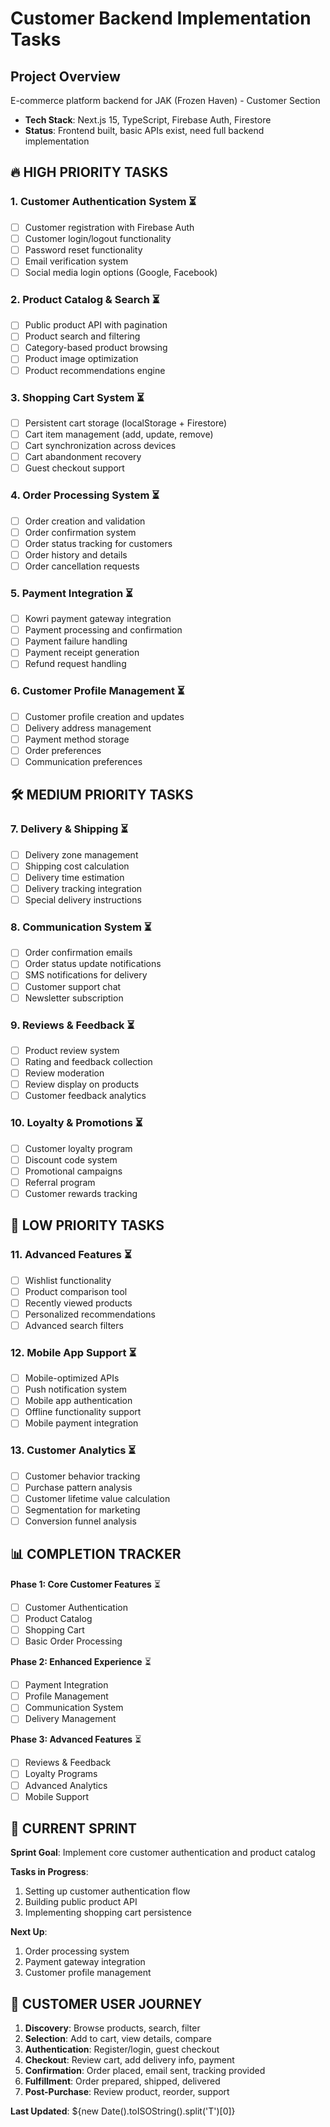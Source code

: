 # Customer Backend Implementation Tasks

## Project Overview

E-commerce platform backend for JAK (Frozen Haven) - Customer Section

- **Tech Stack**: Next.js 15, TypeScript, Firebase Auth, Firestore
- **Status**: Frontend built, basic APIs exist, need full backend implementation

## 🔥 HIGH PRIORITY TASKS

### 1. Customer Authentication System ⏳

- [ ] Customer registration with Firebase Auth
- [ ] Customer login/logout functionality
- [ ] Password reset functionality
- [ ] Email verification system
- [ ] Social media login options (Google, Facebook)

### 2. Product Catalog & Search ⏳

- [ ] Public product API with pagination
- [ ] Product search and filtering
- [ ] Category-based product browsing
- [ ] Product image optimization
- [ ] Product recommendations engine

### 3. Shopping Cart System ⏳

- [ ] Persistent cart storage (localStorage + Firestore)
- [ ] Cart item management (add, update, remove)
- [ ] Cart synchronization across devices
- [ ] Cart abandonment recovery
- [ ] Guest checkout support

### 4. Order Processing System ⏳

- [ ] Order creation and validation
- [ ] Order confirmation system
- [ ] Order status tracking for customers
- [ ] Order history and details
- [ ] Order cancellation requests

### 5. Payment Integration ⏳

- [ ] Kowri payment gateway integration
- [ ] Payment processing and confirmation
- [ ] Payment failure handling
- [ ] Payment receipt generation
- [ ] Refund request handling

### 6. Customer Profile Management ⏳

- [ ] Customer profile creation and updates
- [ ] Delivery address management
- [ ] Payment method storage
- [ ] Order preferences
- [ ] Communication preferences

## 🛠 MEDIUM PRIORITY TASKS

### 7. Delivery & Shipping ⏳

- [ ] Delivery zone management
- [ ] Shipping cost calculation
- [ ] Delivery time estimation
- [ ] Delivery tracking integration
- [ ] Special delivery instructions

### 8. Communication System ⏳

- [ ] Order confirmation emails
- [ ] Order status update notifications
- [ ] SMS notifications for delivery
- [ ] Customer support chat
- [ ] Newsletter subscription

### 9. Reviews & Feedback ⏳

- [ ] Product review system
- [ ] Rating and feedback collection
- [ ] Review moderation
- [ ] Review display on products
- [ ] Customer feedback analytics

### 10. Loyalty & Promotions ⏳

- [ ] Customer loyalty program
- [ ] Discount code system
- [ ] Promotional campaigns
- [ ] Referral program
- [ ] Customer rewards tracking

## 🔧 LOW PRIORITY TASKS

### 11. Advanced Features ⏳

- [ ] Wishlist functionality
- [ ] Product comparison tool
- [ ] Recently viewed products
- [ ] Personalized recommendations
- [ ] Advanced search filters

### 12. Mobile App Support ⏳

- [ ] Mobile-optimized APIs
- [ ] Push notification system
- [ ] Mobile app authentication
- [ ] Offline functionality support
- [ ] Mobile payment integration

### 13. Customer Analytics ⏳

- [ ] Customer behavior tracking
- [ ] Purchase pattern analysis
- [ ] Customer lifetime value calculation
- [ ] Segmentation for marketing
- [ ] Conversion funnel analysis

## 📊 COMPLETION TRACKER

**Phase 1: Core Customer Features** ⏳

- [ ] Customer Authentication
- [ ] Product Catalog
- [ ] Shopping Cart
- [ ] Basic Order Processing

**Phase 2: Enhanced Experience** ⏳

- [ ] Payment Integration
- [ ] Profile Management
- [ ] Communication System
- [ ] Delivery Management

**Phase 3: Advanced Features** ⏳

- [ ] Reviews & Feedback
- [ ] Loyalty Programs
- [ ] Advanced Analytics
- [ ] Mobile Support

## 🎯 CURRENT SPRINT

**Sprint Goal**: Implement core customer authentication and product catalog

**Tasks in Progress**:

1. Setting up customer authentication flow
2. Building public product API
3. Implementing shopping cart persistence

**Next Up**:

1. Order processing system
2. Payment gateway integration
3. Customer profile management

## 📝 CUSTOMER USER JOURNEY

1. **Discovery**: Browse products, search, filter
2. **Selection**: Add to cart, view details, compare
3. **Authentication**: Register/login, guest checkout
4. **Checkout**: Review cart, add delivery info, payment
5. **Confirmation**: Order placed, email sent, tracking provided
6. **Fulfillment**: Order prepared, shipped, delivered
7. **Post-Purchase**: Review product, reorder, support

**Last Updated**: ${new Date().toISOString().split('T')[0]}
